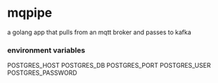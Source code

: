 # mqpipe
a golang app that pulls from an mqtt broker and passes to kafka

### environment variables

POSTGRES_HOST
POSTGRES_DB
POSTGRES_PORT
POSTGRES_USER
POSTGRES_PASSWORD
